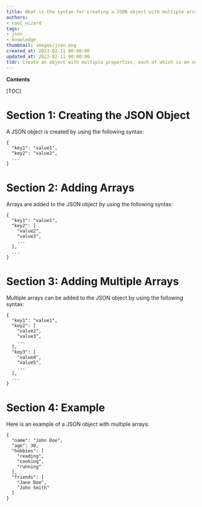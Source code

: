 ```yaml
---
title: What is the syntax for creating a JSON object with multiple arrays?
authors:
- cool_wizard
tags:
- json
- knowledge
thumbnail: images/json.png
created_at: 2023-02-11 00:00:00
updated_at: 2023-02-11 00:00:00
tldr: Create an object with multiple properties, each of which is an array of objects.
---
```


**Contents**

[TOC]

# Section 1: Creating the JSON Object 
A JSON object is created by using the following syntax: 
```
{
  "key1": "value1",
  "key2": "value2",
  ...
}
```

# Section 2: Adding Arrays
Arrays are added to the JSON object by using the following syntax: 
```
{
  "key1": "value1",
  "key2": [
    "value2",
    "value3",
    ...
  ],
  ...
}
```

# Section 3: Adding Multiple Arrays
Multiple arrays can be added to the JSON object by using the following syntax: 
```
{
  "key1": "value1",
  "key2": [
    "value2",
    "value3",
    ...
  ],
  "key3": [
    "value4",
    "value5",
    ...
  ],
  ...
}
```

# Section 4: Example
Here is an example of a JSON object with multiple arrays: 
```
{
  "name": "John Doe",
  "age": 30,
  "hobbies": [
    "reading",
    "cooking",
    "running"
  ],
  "friends": [
    "Jane Doe",
    "John Smith"
  ]
}
```
